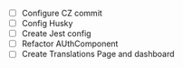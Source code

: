 - [ ] Configure CZ commit
- [ ] Config Husky
- [ ] Create Jest config
- [ ] Refactor AUthComponent
- [ ] Create Translations Page and dashboard